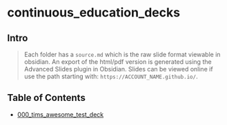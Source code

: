 # continuous_education_decks

## Intro

> Each folder has a `source.md` which is the raw slide format viewable in obsidian. An export of the html/pdf version is generated using the Advanced Slides plugin in Obsidian. Slides can be viewed online if use the path starting with: `https://ACCOUNT_NAME.github.io/`.

## Table of Contents

- [000_tims_awesome_test_deck](https://timOTdev.github.io/continuous_education_decks/000_tims_awesome_example_deck/index.html)